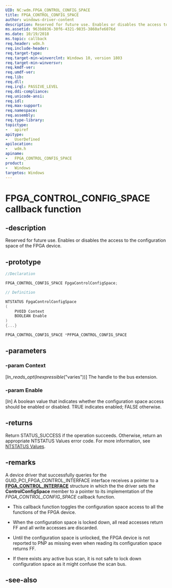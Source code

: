 ```yaml
---
UID: NC:wdm.FPGA_CONTROL_CONFIG_SPACE
title: FPGA_CONTROL_CONFIG_SPACE
author: windows-driver-content
description: Reserved for future use. Enables or disables the access to the configuration space of the FPGA device. 
ms.assetid: 963b8836-30f6-4321-9835-3860afe6076d
ms.date: 10/19/2018
ms.topic: callback
req.header: wdm.h
req.include-header:
req.target-type:
req.target-min-winverclnt: Windows 10, version 1803
req.target-min-winversvr:
req.kmdf-ver:
req.umdf-ver:
req.lib:
req.dll:
req.irql: PASSIVE_LEVEL
req.ddi-compliance:
req.unicode-ansi:
req.idl:
req.max-support:
req.namespace:
req.assembly:
req.type-library: 
topictype: 
-	apiref
apitype: 
-	UserDefined
apilocation: 
-	wdm.h
apiname: 
-	FPGA_CONTROL_CONFIG_SPACE
product:
-	Windows
targetos: Windows
---
```


# FPGA_CONTROL_CONFIG_SPACE callback function

## -description

Reserved for future use.
Enables or disables the access to the configuration space of the FPGA device. 

## -prototype

```cpp
//Declaration

FPGA_CONTROL_CONFIG_SPACE FpgaControlConfigSpace; 

// Definition

NTSTATUS FpgaControlConfigSpace 
(
	PVOID Context
	BOOLEAN Enable
)
{...}

FPGA_CONTROL_CONFIG_SPACE *PFPGA_CONTROL_CONFIG_SPACE


```

## -parameters

### -param Context
[_In_reads_opt_(_Inexpressible_("varies"))] The handle to the bus extension.

### -param Enable
[_In_] A boolean value that indicates whether the configuration space access should be enabled or disabled. TRUE indicates enabled; FALSE otherwise.


## -returns

Return STATUS_SUCCESS if the operation succeeds. Otherwise, return an appropriate NTSTATUS Values error code. For more information, see [NTSTATUS Values](https://docs.microsoft.com/windows-hardware/drivers/kernel/ntstatus-values).

## -remarks

A device driver that successfully queries for the GUID_PCI_FPGA_CONTROL_INTERFACE interface receives a pointer to a [**FPGA_CONTROL_INTERFACE**](ns-wdm-_fpga_control_interface.md) structure in which the the driver sets the **ControlConfigSpace** member to a pointer to its implementation of the _FPGA_CONTROL_CONFIG_SPACE_ callback function.

-    This callback function toggles the configuration space access to all the functions of the FPGA device.

-    When the configuration space is locked down, all read accesses return FF and all write accesses are discarded.

-    Until the configuration space is unlocked, the FPGA device is not reported to PNP as missing even when reading its configuration space returns FF.

-    If there exists any active bus scan, it is not safe to lock down configuration space as it might confuse the scan bus.


## -see-also
